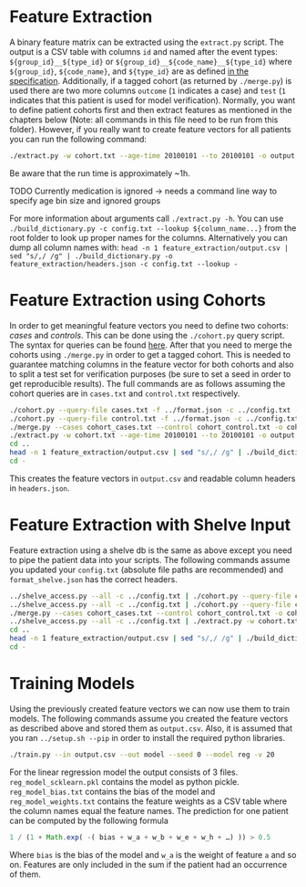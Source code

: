 # Feature Extraction

A binary feature matrix can be extracted using the `extract.py` script.
The output is a CSV table with columns `id` and named after the event types:
`${group_id}__${type_id}` or `${group_id}__${code_name}__${type_id}` where `${group_id}`, `${code_name}`, and `${type_id}` are as defined
[in the specification](../spec.md).
Additionally, if a tagged cohort (as returned by `./merge.py`) is used there are
two more columns `outcome` (`1` indicates a case) and `test` (`1` indicates that
this patient is used for model verification). Normally, you want to define
patient cohorts first and then extract features as mentioned in the chapters below
(Note: all commands in this file need to be run from this folder).
However, if you really want to create feature vectors for all patients you can run
the following command:

```bash
./extract.py -w cohort.txt --age-time 20100101 --to 20100101 -o output.csv -f ../format.json -c ../config.txt -- ../cms
```

Be aware that the run time is approximately ~1h.

TODO Currently medication is ignored -> needs a command line way to specify age bin size and ignored groups

For more information about arguments call `./extract.py -h`.
You can use `./build_dictionary.py -c config.txt --lookup ${column_name...}`
from the root folder to look up proper names for the columns.
Alternatively you can dump all column names with:
`head -n 1 feature_extraction/output.csv | sed "s/,/ /g" | ./build_dictionary.py -o feature_extraction/headers.json -c config.txt --lookup -`

# Feature Extraction using Cohorts

In order to get meaningful feature vectors you need to define two cohorts: *cases* and *controls*.
This can be done using the `./cohort.py` query script. The syntax for queries
can be found [here](cohort.py#L105-118). After that you need to merge the
cohorts using `./merge.py` in order to get a tagged cohort. This is needed to
guarantee matching columns in the feature vector for both cohorts and
also to split a test set for verification purposes (be sure to set a seed
in order to get reproducible results). The full commands are as follows
assuming the cohort queries are in `cases.txt` and `control.txt`
respectively.

```bash
./cohort.py --query-file cases.txt -f ../format.json -c ../config.txt -o cohort_cases.txt -- ../cms
./cohort.py --query-file control.txt -f ../format.json -c ../config.txt -o cohort_control.txt -- ../cms
./merge.py --cases cohort_cases.txt --control cohort_control.txt -o cohort.txt --test 30 --seed 0
./extract.py -w cohort.txt --age-time 20100101 --to 20100101 -o output.csv -f ../format.json -c ../config.txt -- ../cms
cd ..
head -n 1 feature_extraction/output.csv | sed "s/,/ /g" | ./build_dictionary.py -o feature_extraction/headers.json -c config.txt --lookup -
cd -
```

This creates the feature vectors in `output.csv` and readable column headers in `headers.json`.

# Feature Extraction with Shelve Input

Feature extraction using a shelve db is the same as above except you need to pipe
the patient data into your scripts. The following commands assume you updated
your `config.txt` (absolute file paths are recommended) and `format_shelve.json` has the correct headers.

```bash
../shelve_access.py --all -c ../config.txt | ./cohort.py --query-file cases.txt -f ../format_shelve.json -c ../config.txt -o cohort_cases.txt -- -
../shelve_access.py --all -c ../config.txt | ./cohort.py --query-file control.txt -f ../format_shelve.json -c ../config.txt -o cohort_control.txt -- -
./merge.py --cases cohort_cases.txt --control cohort_control.txt -o cohort.txt --test 30 --seed 0
../shelve_access.py --all -c ../config.txt | ./extract.py -w cohort.txt --age-time 20100101 --to 20100101 -o output.csv -f ../format_shelve.json -c ../config.txt -- -
cd ..
head -n 1 feature_extraction/output.csv | sed "s/,/ /g" | ./build_dictionary.py -o feature_extraction/headers.json -c config.txt --lookup -
cd -
```

# Training Models

Using the previously created feature vectors we can now use them to train models.
The following commands assume you created the feature vectors as described above
and stored them as `output.csv`. Also, it is assumed that you ran `../setup.sh --pip`
in order to install the required python libraries.

```bash
./train.py --in output.csv --out model --seed 0 --model reg -v 20
```

For the linear regression model the output consists of 3 files.
`reg_model_scklearn.pkl` contains the model as python pickle.
`reg_model_bias.txt` contains the bias of the model and
`reg_model_weights.txt` contains the feature weights as a CSV table
where the column names equal the feature names.
The prediction for one patient can be computed by the following formula

```javascript
1 / (1 + Math.exp( -( bias + w_a + w_b + w_e + w_h + …) )) > 0.5
```

Where `bias` is the bias of the model and `w_a` is the weight of feature `a`
and so on. Features are only included in the sum if the patient had an occurrence of them.
